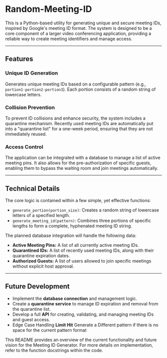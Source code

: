 # Random-Meeting-ID

This is a Python-based utility for generating unique and secure meeting IDs, inspired by Google's meeting ID format. The system is designed to be a core component of a larger video conferencing application, providing a reliable way to create meeting identifiers and manage access.

---

## Features

### Unique ID Generation
Generates unique meeting IDs based on a configurable pattern (e.g., `portion1-portion2-portion3`). Each portion consists of a random string of lowercase letters.

### Collision Prevention
To prevent ID collisions and enhance security, the system includes a quarantine mechanism. Recently used meeting IDs are automatically put into a "quarantine list" for a one-week period, ensuring that they are not immediately reused.

### Access Control
The application can be integrated with a database to manage a list of active meeting pins. It also allows for the pre-authorization of specific guests, enabling them to bypass the waiting room and join meetings automatically.

---

## Technical Details

The core logic is contained within a few simple, yet effective functions:

* `generate_portion(portion_size)`: Creates a random string of lowercase letters of a specified length.
* `generate_meeting_id(pattern)`: Combines three portions of specific lengths to form a complete, hyphenated meeting ID string.

The planned database integration will handle the following data:

* **Active Meeting Pins:** A list of all currently active meeting IDs.
* **Quarantined IDs:** A list of recently used meeting IDs, along with their quarantine expiration dates.
* **Authorized Guests:** A list of users allowed to join specific meetings without explicit host approval.

---

## Future Development

* Implement the **database connection** and management logic.
* Create a **quarantine service** to manage ID expiration and removal from the quarantine list.
* Develop a full **API** for creating, validating, and managing meeting IDs and guest access.
* Edge Case Handling **Limit Hit** Generate a Different pattern if there is no space for the current pattern format

This README provides an overview of the current functionality and future vision for the Meeting ID Generator. For more details on implementation, refer to the function docstrings within the code.
